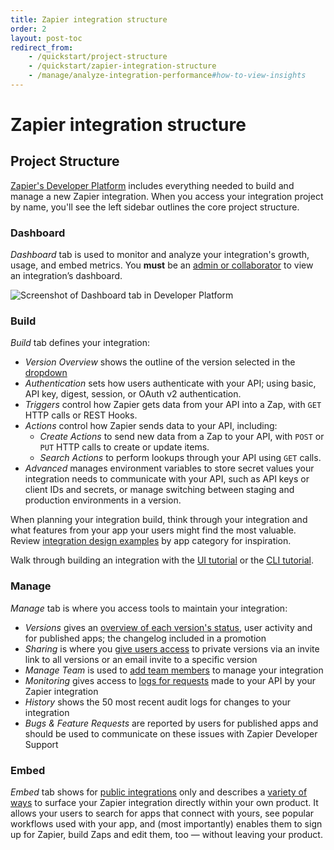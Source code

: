 ```yaml
---
title: Zapier integration structure
order: 2
layout: post-toc
redirect_from: 
    - /quickstart/project-structure
    - /quickstart/zapier-integration-structure
    - /manage/analyze-integration-performance#how-to-view-insights
---
```


# Zapier integration structure

## Project Structure

[Zapier's Developer Platform](https://developer.zapier.com/) includes everything needed to build and manage a new Zapier integration. When you access your integration project by name, you'll see the left sidebar outlines the core project structure. 

### Dashboard

_Dashboard_ tab is used to monitor and analyze your integration's growth, usage, and embed metrics. You **must** be an [admin or collaborator](https://platform.zapier.com/manage/add-team) to view an integration’s dashboard.

![Screenshot of Dashboard tab in Developer Platform](https://cdn.zappy.app/d7a53ee12f8fb94a44edbc0f8e3195ea.png)

### Build

_Build_ tab defines your integration:

  - _Version Overview_ shows the outline of the version selected in the [dropdown](https://cdn.zappy.app/ca49500dc40cd1986693223661ab22b2.png)
  - _Authentication_ sets how users authenticate with your API; using basic, API key, digest, session, or OAuth v2 authentication.
  - _Triggers_ control how Zapier gets data from your API into a Zap, with `GET` HTTP calls or REST Hooks.
  - _Actions_ control how Zapier sends data to your API, including:
    - _Create Actions_  to send new data from a Zap to your API, with `POST` or `PUT` HTTP calls to create or update items.
    - _Search Actions_  to perform lookups through your API using `GET` calls.
  - _Advanced_ manages environment variables to store secret values your integration needs to communicate with your API, such as API keys or client IDs and secrets, or manage switching between staging and production environments in a version.

When planning your integration build, think through your integration and what features from your app your users might find the most valuable. Review [integration design examples](https://platform.zapier.com/build/recommended-integration-features) by app category for inspiration. 

Walk through building an integration with the [UI tutorial](https://platform.zapier.com/quickstart/ui-tutorial) or the [CLI tutorial](https://platform.zapier.com/quickstart/cli-tutorial). 

### Manage

_Manage_ tab is where you access tools to maintain your integration:

  - _Versions_ gives an [overview of each version's status](https://platform.zapier.com/manage/versions), user activity and for published apps; the changelog included in a promotion
  - _Sharing_ is where you [give users access](https://platform.zapier.com/manage/sharing) to private versions via an invite link to all versions or an email invite to a specific version
  - _Manage Team_ is used to [add team members](https://platform.zapier.com/manage/add-team) to manage your integration
  - _Monitoring_ gives access to [logs for requests](https://platform.zapier.com/build/test-monitoring#steps) made to your API by your Zapier integration  
  - _History_ shows the 50 most recent audit logs for changes to your integration
  - _Bugs & Feature Requests_ are reported by users for published apps and should be used to communicate on these issues with Zapier Developer Support

### Embed

_Embed_ tab shows for [public integrations](https://platform.zapier.com/quickstart/private-vs-public-integrations) only and describes a [variety of ways](https://platform.zapier.com/embed/full-zapier-experience) to surface your Zapier integration directly within your own product. It allows your users to search for apps that connect with yours, see popular workflows used with your app, and (most importantly) enables them to sign up for Zapier, build Zaps and edit them, too — without leaving your product.